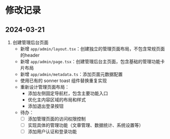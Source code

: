 # 修改记录

## 2024-03-21
1. 创建管理后台页面
   - 新增 `app/admin/layout.tsx`：创建独立的管理页面布局，不包含常规页面的header
   - 新增 `app/admin/page.tsx`：创建管理后台主页面，包含基础的管理功能卡片布局
   - 新增 `app/admin/metadata.ts`：添加页面元数据配置
   - 使用已有的 sonner toast 组件替换重复实现
   - 重新设计管理页面布局：
     - 添加左侧固定导航栏，包含主要功能入口
     - 优化主内容区域的布局和样式
     - 添加退出登录按钮
   - 待办：
     - [ ] 添加管理页面的访问权限控制
     - [ ] 实现具体的管理功能（文章管理、数据统计、系统设置等）
     - [ ] 添加用户认证和登录功能 